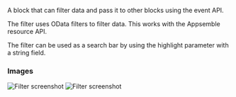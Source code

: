 A block that can filter data and pass it to other blocks using the event API.

The filter uses OData filters to filter data. This works with the Appsemble resource API.

The filter can be used as a search bar by using the highlight parameter with a string field.

### Images

![Filter screenshot](https://gitlab.com/appsemble/appsemble/-/raw/0.28.7/config/assets/filter.png)
![Filter screenshot](https://gitlab.com/appsemble/appsemble/-/raw/0.28.7/config/assets/filter-search-bar.png)
